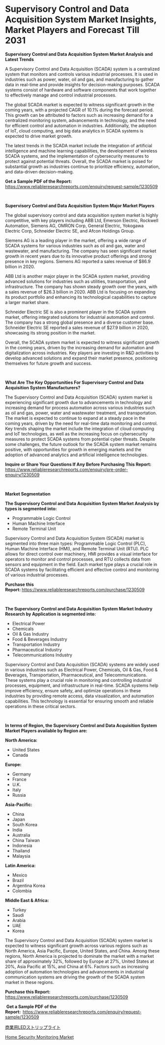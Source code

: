 <p><h1>Supervisory Control and Data Acquisition System Market Insights, Market Players and Forecast Till 2031</h1></p><p><strong>Supervisory Control and Data Acquisition System Market Analysis and Latest Trends</strong></p>
<p><p>A Supervisory Control and Data Acquisition (SCADA) system is a centralized system that monitors and controls various industrial processes. It is used in industries such as power, water, oil and gas, and manufacturing to gather data in real-time and provide insights for decision-making purposes. SCADA systems consist of hardware and software components that work together to effectively manage and control industrial processes.</p><p>The global SCADA market is expected to witness significant growth in the coming years, with a projected CAGR of 10.1% during the forecast period. This growth can be attributed to factors such as increasing demand for a centralized monitoring system, advancements in technology, and the need for efficient control and automation in industries. Additionally, the adoption of IoT, cloud computing, and big data analytics in SCADA systems is expected to drive market growth.</p><p>The latest trends in the SCADA market include the integration of artificial intelligence and machine learning capabilities, the development of wireless SCADA systems, and the implementation of cybersecurity measures to protect against potential threats. Overall, the SCADA market is poised for substantial growth as industries continue to prioritize efficiency, automation, and data-driven decision-making.</p></p>
<p><strong>Get a Sample PDF of the Report:&nbsp;</strong> <a href="https://www.reliableresearchreports.com/enquiry/request-sample/1230509">https://www.reliableresearchreports.com/enquiry/request-sample/1230509</a></p>
<p>&nbsp;</p>
<p><strong>Supervisory Control and Data Acquisition System Major Market Players</strong></p>
<p><p>The global supervisory control and data acquisition system market is highly competitive, with key players including ABB Ltd, Emerson Electric, Rockwell Automation, Siemens AG, OMRON Corp, General Electric, Yokogawa Electric Corp, Schneider Electric SE, and Afcon Holdings Group.</p><p>Siemens AG is a leading player in the market, offering a wide range of SCADA systems for various industries such as oil and gas, water and wastewater, and manufacturing. The company has seen significant market growth in recent years due to its innovative product offerings and strong presence in key regions. Siemens AG reported a sales revenue of $86.9 billion in 2020.</p><p>ABB Ltd is another major player in the SCADA system market, providing advanced solutions for industries such as utilities, transportation, and infrastructure. The company has shown steady growth over the years, with a sales revenue of $26.3 billion in 2020. ABB Ltd is focusing on expanding its product portfolio and enhancing its technological capabilities to capture a larger market share.</p><p>Schneider Electric SE is also a prominent player in the SCADA system market, offering integrated solutions for industrial automation and control. The company has a strong global presence and a diverse customer base. Schneider Electric SE reported a sales revenue of $27.9 billion in 2020, showcasing its strong position in the market.</p><p>Overall, the SCADA system market is expected to witness significant growth in the coming years, driven by the increasing demand for automation and digitalization across industries. Key players are investing in R&D activities to develop advanced solutions and expand their market presence, positioning themselves for future growth and success.</p></p>
<p>&nbsp;</p>
<p><strong>What Are The Key Opportunities For Supervisory Control and Data Acquisition System Manufacturers?</strong></p>
<p><p>The Supervisory Control and Data Acquisition (SCADA) system market is experiencing significant growth due to advancements in technology and increasing demand for process automation across various industries such as oil and gas, power, water and wastewater treatment, and transportation. The market is expected to continue to expand at a steady pace in the coming years, driven by the need for real-time data monitoring and control. Key trends shaping the market include the integration of cloud computing and IoT technologies, as well as the increasing focus on cybersecurity measures to protect SCADA systems from potential cyber threats. Despite some challenges, the future outlook for the SCADA system market remains positive, with opportunities for growth in emerging markets and the adoption of advanced analytics and artificial intelligence technologies.</p></p>
<p><strong>Inquire or Share Your Questions If Any Before Purchasing This Report:</strong> <a href="https://www.reliableresearchreports.com/enquiry/pre-order-enquiry/1230509">https://www.reliableresearchreports.com/enquiry/pre-order-enquiry/1230509</a></p>
<p>&nbsp;</p>
<p><strong>Market Segmentation</strong></p>
<p><strong>The Supervisory Control and Data Acquisition System Market Analysis by types is segmented into:</strong></p>
<p><ul><li>Programmable Logic Control</li><li>Human Machine Interface</li><li>Remote Terminal Unit</li></ul></p>
<p><p>Supervisory Control and Data Acquisition System (SCADA) market is segmented into three main types: Programmable Logic Control (PLC), Human Machine Interface (HMI), and Remote Terminal Unit (RTU). PLC allows for direct control over machinery, HMI provides a visual interface for operators to monitor and control processes, and RTU collects data from sensors and equipment in the field. Each market type plays a crucial role in SCADA systems by facilitating efficient and effective control and monitoring of various industrial processes.</p></p>
<p><strong>Purchase this Report:&nbsp;</strong><a href="https://www.reliableresearchreports.com/purchase/1230509">https://www.reliableresearchreports.com/purchase/1230509</a></p>
<p>&nbsp;</p>
<p><strong>The Supervisory Control and Data Acquisition System Market Industry Research by Application is segmented into:</strong></p>
<p><ul><li>Electrical Power</li><li>Chemicals</li><li>Oil & Gas Industry</li><li>Food & Beverages Industry</li><li>Transportation Industry</li><li>Pharmaceutical Industry</li><li>Telecommunications Industry</li></ul></p>
<p><p>Supervisory Control and Data Acquisition (SCADA) systems are widely used in various industries such as Electrical Power, Chemicals, Oil & Gas, Food & Beverages, Transportation, Pharmaceutical, and Telecommunications. These systems play a crucial role in monitoring and controlling industrial processes, equipment, and infrastructure in real-time. SCADA systems help improve efficiency, ensure safety, and optimize operations in these industries by providing remote access, data visualization, and automation capabilities. This technology is essential for ensuring smooth and reliable operations in these critical sectors.</p></p>
<p>&nbsp;</p>
<p><strong>In terms of Region, the Supervisory Control and Data Acquisition System Market Players available by Region are:</strong></p>
<p>
    <p> <strong> North America: </strong>
        <ul>
            <li>United States</li>
            <li>Canada</li>
        </ul>
        </p> 
    <p> <strong> Europe: </strong>
        <ul>
            <li>Germany</li>
            <li>France</li>
            <li>U.K.</li>
            <li>Italy</li>
            <li>Russia</li>
        </ul>
        </p> 
    <p> <strong> Asia-Pacific: </strong>
        <ul>
            <li>China</li>
            <li>Japan</li>
            <li>South Korea</li>
            <li>India</li>
            <li>Australia</li>
            <li>China Taiwan</li>
            <li>Indonesia</li>
            <li>Thailand</li>
            <li>Malaysia</li>
        </ul>
        </p> 
    <p> <strong> Latin America: </strong>
        <ul>
            <li>Mexico</li>
            <li>Brazil</li>
            <li>Argentina Korea</li>
            <li>Colombia</li>
        </ul>
        </p> 
    <p> <strong> Middle East & Africa: </strong>
        <ul>
            <li>Turkey</li>
            <li>Saudi</li>
            <li>Arabia</li>
            <li>UAE</li>
            <li>Korea</li>
        </ul>
    </p>
    </p>
<p><p>The Supervisory Control and Data Acquisition (SCADA) system market is expected to witness significant growth across various regions such as North America, Asia Pacific, Europe, United States, and China. Among these regions, North America is projected to dominate the market with a market share of approximately 32%, followed by Europe at 27%, United States at 20%, Asia Pacific at 15%, and China at 6%. Factors such as increasing adoption of automation technologies and advancements in industrial communication systems are driving the growth of the SCADA system market in these regions.</p></p>
<p><strong>Purchase this Report: </strong><a href="https://www.reliableresearchreports.com/purchase/1230509">https://www.reliableresearchreports.com/purchase/1230509</a></p>
<p>&nbsp;<strong>Get a Sample PDF of the Report:&nbsp;&nbsp;</strong><a href="https://www.reliableresearchreports.com/enquiry/request-sample/1230509">https://www.reliableresearchreports.com/enquiry/request-sample/1230509</a></p>
<p><strong></strong></p>
<p><p><a href="https://github.com/wkuactfdzwizk06/Market-Research-Report-List-1/blob/main/65395309836.md">商業用LEDストリップライト</a></p><p><a href="https://github.com/luckyshygirl/Market-Research-Report-List-3/blob/main/home-security-monitoring-market.md">Home Security Monitoring Market</a></p></p>